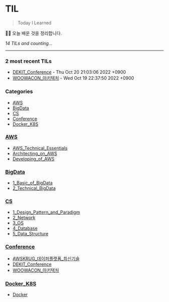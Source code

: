 # TIL
> Today I Learned

🏄‍♂️ 오늘 배운 것을 정리합니다.  


_14 TILs and counting..._

---

### 2 most recent TILs

- [DEKIT_Conference](Conference/DEKIT_Conference.md) - Thu Oct 20 21:03:06 2022 +0900
- [WOOWACON_아키텍처](Conference/WOOWACON_아키텍처.md) - Wed Oct 19 22:37:50 2022 +0900

### Categories

- [AWS](#AWS)
- [BigData](#BigData)
- [CS](#CS)
- [Conference](#Conference)
- [Docker_K8S](#Docker_K8S)

### [AWS](#AWS)
- [AWS_Technical_Essentials](AWS/AWS_Technical_Essentials.md)
- [Architecting_on_AWS](AWS/Architecting_on_AWS.md)
- [Developing_of_AWS](AWS/Developing_of_AWS.md)

### [BigData](#BigData)
- [1_Basic_of_BigData](BigData/1_Basic_of_BigData.md)
- [2_Technical_BigData](BigData/2_Technical_BigData.md)

### [CS](#CS)
- [1_Design_Pattern_and_Paradigm](CS/1_Design_Pattern_and_Paradigm.md)
- [2_Network](CS/2_Network.md)
- [3_OS](CS/3_OS.md)
- [4_Database](CS/4_Database.md)
- [5_Data_Structure](CS/5_Data_Structure.md)

### [Conference](#Conference)
- [AWSKRUG_데이퍼플랫폼_최신기술](Conference/AWSKRUG_데이퍼플랫폼_최신기술.md)
- [DEKIT_Conference](Conference/DEKIT_Conference.md)
- [WOOWACON_아키텍처](Conference/WOOWACON_아키텍처.md)

### [Docker_K8S](#Docker_K8S)
- [Docker](Docker_K8S/Docker.md)

[1]: https://simonwillison.net/2020/Apr/20/self-rewriting-readme/
[2]: https://github.com/jbranchaud/til

